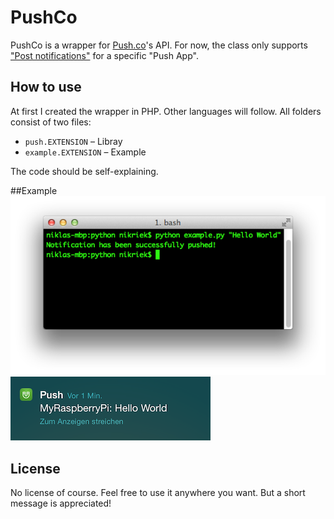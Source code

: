 PushCo
====

PushCo is a wrapper for [Push.co](http://push.co/)'s API. For now, the class only supports ["Post notifications"](http://push.co/api/push) for a specific "Push App". 

## How to use
At first I created the wrapper in PHP. Other languages will follow.
All folders consist of two files:

* `push.EXTENSION` – Libray
* `example.EXTENSION` – Example

The code should be self-explaining.

##Example
![Console](console.png)
![iPhone](iphone.png)

## License
No license of course. Feel free to use it anywhere you want. But a short message is appreciated!
